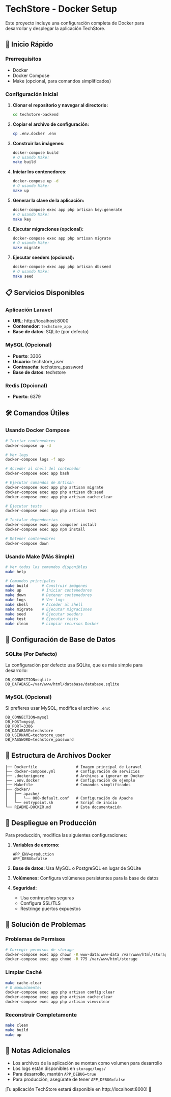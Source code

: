 # TechStore - Docker Setup

Este proyecto incluye una configuración completa de Docker para desarrollar y desplegar la aplicación TechStore.

## 🚀 Inicio Rápido

### Prerrequisitos
- Docker
- Docker Compose
- Make (opcional, para comandos simplificados)

### Configuración Inicial

1. **Clonar el repositorio y navegar al directorio:**
   ```bash
   cd techstore-backend
   ```

2. **Copiar el archivo de configuración:**
   ```bash
   cp .env.docker .env
   ```

3. **Construir las imágenes:**
   ```bash
   docker-compose build
   # O usando Make:
   make build
   ```

4. **Iniciar los contenedores:**
   ```bash
   docker-compose up -d
   # O usando Make:
   make up
   ```

5. **Generar la clave de la aplicación:**
   ```bash
   docker-compose exec app php artisan key:generate
   # O usando Make:
   make key
   ```

6. **Ejecutar migraciones (opcional):**
   ```bash
   docker-compose exec app php artisan migrate
   # O usando Make:
   make migrate
   ```

7. **Ejecutar seeders (opcional):**
   ```bash
   docker-compose exec app php artisan db:seed
   # O usando Make:
   make seed
   ```

## 📋 Servicios Disponibles

### Aplicación Laravel
- **URL**: http://localhost:8000
- **Contenedor**: `techstore_app`
- **Base de datos**: SQLite (por defecto)

### MySQL (Opcional)
- **Puerto**: 3306
- **Usuario**: techstore_user
- **Contraseña**: techstore_password
- **Base de datos**: techstore

### Redis (Opcional)
- **Puerto**: 6379

## 🛠️ Comandos Útiles

### Usando Docker Compose

```bash
# Iniciar contenedores
docker-compose up -d

# Ver logs
docker-compose logs -f app

# Acceder al shell del contenedor
docker-compose exec app bash

# Ejecutar comandos de Artisan
docker-compose exec app php artisan migrate
docker-compose exec app php artisan db:seed
docker-compose exec app php artisan cache:clear

# Ejecutar tests
docker-compose exec app php artisan test

# Instalar dependencias
docker-compose exec app composer install
docker-compose exec app npm install

# Detener contenedores
docker-compose down
```

### Usando Make (Más Simple)

```bash
# Ver todos los comandos disponibles
make help

# Comandos principales
make build      # Construir imágenes
make up         # Iniciar contenedores
make down       # Detener contenedores
make logs       # Ver logs
make shell      # Acceder al shell
make migrate    # Ejecutar migraciones
make seed       # Ejecutar seeders
make test       # Ejecutar tests
make clean      # Limpiar recursos Docker
```

## 🔧 Configuración de Base de Datos

### SQLite (Por Defecto)
La configuración por defecto usa SQLite, que es más simple para desarrollo:

```env
DB_CONNECTION=sqlite
DB_DATABASE=/var/www/html/database/database.sqlite
```

### MySQL (Opcional)
Si prefieres usar MySQL, modifica el archivo `.env`:

```env
DB_CONNECTION=mysql
DB_HOST=mysql
DB_PORT=3306
DB_DATABASE=techstore
DB_USERNAME=techstore_user
DB_PASSWORD=techstore_password
```

## 📁 Estructura de Archivos Docker

```
├── Dockerfile                 # Imagen principal de Laravel
├── docker-compose.yml         # Configuración de servicios
├── .dockerignore              # Archivos a ignorar en Docker
├── .env.docker                # Configuración de ejemplo
├── Makefile                   # Comandos simplificados
├── docker/
│   ├── apache/
│   │   └── 000-default.conf   # Configuración de Apache
│   └── entrypoint.sh          # Script de inicio
└── README-DOCKER.md           # Esta documentación
```

## 🚀 Despliegue en Producción

Para producción, modifica las siguientes configuraciones:

1. **Variables de entorno:**
   ```env
   APP_ENV=production
   APP_DEBUG=false
   ```

2. **Base de datos:**
   Usa MySQL o PostgreSQL en lugar de SQLite

3. **Volúmenes:**
   Configura volúmenes persistentes para la base de datos

4. **Seguridad:**
   - Usa contraseñas seguras
   - Configura SSL/TLS
   - Restringe puertos expuestos

## 🐛 Solución de Problemas

### Problemas de Permisos
```bash
# Corregir permisos de storage
docker-compose exec app chown -R www-data:www-data /var/www/html/storage
docker-compose exec app chmod -R 775 /var/www/html/storage
```

### Limpiar Caché
```bash
make cache-clear
# O manualmente:
docker-compose exec app php artisan config:clear
docker-compose exec app php artisan cache:clear
docker-compose exec app php artisan view:clear
```

### Reconstruir Completamente
```bash
make clean
make build
make up
```

## 📝 Notas Adicionales

- Los archivos de la aplicación se montan como volumen para desarrollo
- Los logs están disponibles en `storage/logs/`
- Para desarrollo, mantén `APP_DEBUG=true`
- Para producción, asegúrate de tener `APP_DEBUG=false`

¡Tu aplicación TechStore estará disponible en http://localhost:8000! 🎉
